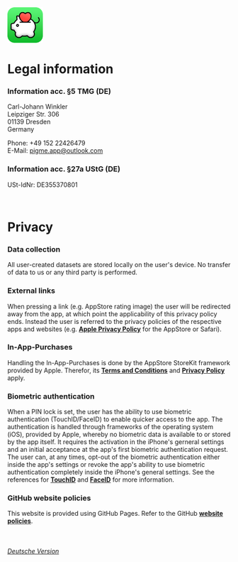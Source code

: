 <img src="../../assets/appIconRounded.png" alt="PigMe. app icon" width="80"/>

# Legal information

### Information acc. §5 TMG (DE)

Carl-Johann Winkler  
Leipziger Str. 306  
01139 Dresden  
Germany  

Phone: +49 152 22426479  
E-Mail: pigme.app@outlook.com

### Information acc. §27a UStG (DE)

USt-IdNr: DE355370801  

<br/>

# Privacy

### Data collection

All user-created datasets are stored locally on the user's device. No transfer of data to us or any third party is performed.

### External links

When pressing a link (e.g. AppStore rating image) the user will be redirected away from the app, at which point the applicability of this privacy policy ends. Instead the user is referred to the privacy policies of the respective apps and websites (e.g. **[Apple Privacy Policy](https://www.apple.com/legal/privacy/en-ww/)** for the AppStore or Safari).

### In-App-Purchases

Handling the In-App-Purchases is done by the AppStore StoreKit framework provided by Apple. Therefor, its **[Terms and Conditions](https://www.apple.com/legal/internet-services/itunes/us/terms.html)** and **[Privacy Policy](https://www.apple.com/legal/privacy/en-ww/)** apply.

### Biometric authentication

When a PIN lock is set, the user has the ability to use biometric authentication (TouchID/FaceID) to enable quicker access to the app. The authentication is handled through frameworks of the operating system (iOS), provided by Apple, whereby no biometric data is available to or stored by the app itself. It requires the activation in the iPhone's gerneral settings and an initial acceptance at the app's first biometric authentication request. The user can, at any times, opt-out of the biometric authentication either inside the app's settings or revoke the app's ability to use biometric authentication completely inside the iPhone's general settings. See the references for **[TouchID](https://support.apple.com/en-us/HT201371)** and **[FaceID](https://support.apple.com/en-us/HT208109)** for more information.

### GitHub website policies

This website is provided using GitHub Pages. Refer to the GitHub **[website policies](https://docs.github.com/en/site-policy)**.

<br/>

###### [Deutsche Version](https://pigme-app.github.io/de/legal/)
